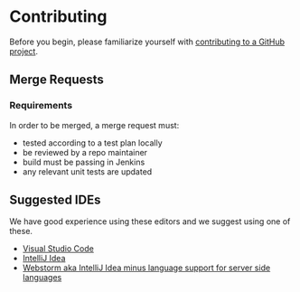 # Contributing
Before you begin, please familiarize yourself with [contributing to a GitHub project](https://git-scm.com/book/en/v2/GitHub-Contributing-to-a-Project).

## Merge Requests
### Requirements
In order to be merged, a merge request must:
 - tested according to a test plan locally
 - be reviewed by a repo maintainer
 - build must be passing in Jenkins
 - any relevant unit tests are updated

 ## Suggested IDEs
We have good experience using these editors and we suggest using one of these. 
- [Visual Studio Code](https://code.visualstudio.com/)
- [IntelliJ Idea](https://www.jetbrains.com/idea/)
- [Webstorm aka IntelliJ Idea minus language support for server side languages](https://www.jetbrains.com/webstorm/download/)

